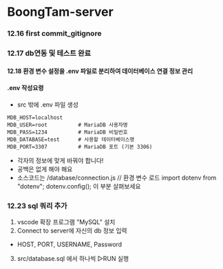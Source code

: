 # **BoongTam-server**

### 12.16 first commit_gitignore

### 12.17 db연동 및 테스트 완료
#### 12.18 환경 변수 설정을 .env 파일로 분리하여 데이터베이스 연결 정보 관리

#### .env 작성요령
- src 밖에 .env 파일 생성
```
MDB_HOST=localhost
MDB_USER=root          # MariaDB 사용자명
MDB_PASS=1234          # MariaDB 비밀번호 
MDB_DATABASE=test      # 사용할 데이터베이스명
MDB_PORT=3307          # MariaDB 포트 (기본 3306)
```
* 각자의 정보에 맞게 바꿔야 합니다!
* 공백은 없게 해야 해요
* 소스코드는 /database/connection.js 
// 환경 변수 로드
import dotenv from "dotenv";
dotenv.config(); 이 부분 살펴보세요

### 12.23 sql 쿼리 추가
1. vscode 확장 프로그램 "MySQL" 설치
2. Connect to server에 자신의 db 정보 입력
 - HOST, PORT, USERNAME, Password
3. src/database.sql 에서 하나씩 ▷RUN 실행 